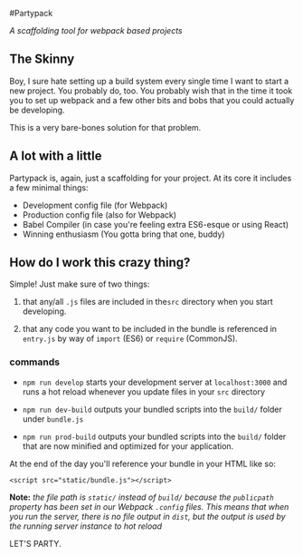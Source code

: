 #Partypack

*A scaffolding tool for webpack based projects*

## The Skinny

Boy, I sure hate setting up a build system every single time I want to start a new project. You probably do, too. You probably wish that in the time it took you to set up webpack and a few other bits and bobs that you could actually be developing.

This is a very bare-bones solution for that problem.

## A lot with a little

Partypack is, again, just a scaffolding for your project. At its core it includes a few minimal things:

 - Development config file (for Webpack)
 - Production config file (also for Webpack)
 - Babel Compiler (in case you're feeling extra ES6-esque or using React)
 - Winning enthusiasm (You gotta bring that one, buddy)

## How do I work this crazy thing?

Simple! Just make sure of two things:

 1. that any/all `.js` files are included in the`src` directory when you start developing.

 2. that any code you want to be included in the bundle is referenced in `entry.js` by way of `import` (ES6) or `require` (CommonJS).

### commands

 - `npm run develop` starts your development server at `localhost:3000` and runs a hot reload whenever you update files in your `src` directory

 - `npm run dev-build` outputs your bundled scripts into the `build/` folder under `bundle.js`
 - `npm run prod-build` outputs your bundled scripts into the `build/` folder that are now minified and optimized for your application.

 At the end of the day you'll reference your bundle in your HTML like so:

 `<script src="static/bundle.js"></script>`

 **Note:** *the file path is `static/` instead of `build/` because the `publicpath` property has been set in our Webpack `.config` files. This means that when you run the server, there is no file output in `dist`, but the output is used by the running server instance to hot reload*

 LET'S PARTY.
